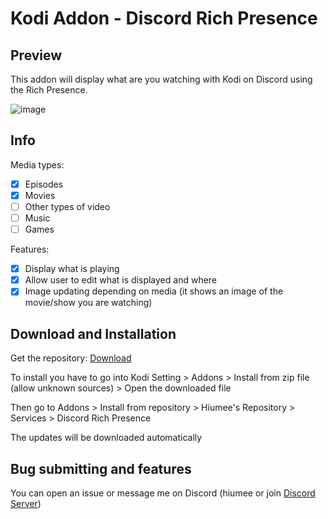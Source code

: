 # Kodi Addon - Discord Rich Presence

## Preview
This addon will display what are you watching with Kodi on Discord using the Rich Presence.

![image](https://github.com/user-attachments/assets/c51bd4d4-0e5a-4041-98c1-0ae2d5f0c2ad)


## Info
Media types:
- [x] Episodes
- [x] Movies
- [ ] Other types of video
- [ ] Music
- [ ] Games

Features:
- [x] Display what is playing
- [x] Allow user to edit what is displayed and where
- [x] Image updating depending on media (it shows an image of the movie/show you are watching)

## Download and Installation

Get the repository: [Download](https://github.com/Hiumee/kodi-repository/raw/main/zips/repository.hiumee/repository.hiumee-1.0.2.zip)

To install you have to go into Kodi Setting > Addons > Install from zip file (allow unknown sources) > Open the downloaded file

Then go to Addons > Install from repository > Hiumee's Repository > Services > Discord Rich Presence

The updates will be downloaded automatically

## Bug submitting and features
You can open an issue or message me on Discord (hiumee or join [Discord Server](https://discord.gg/MmCUM7dbjr))
